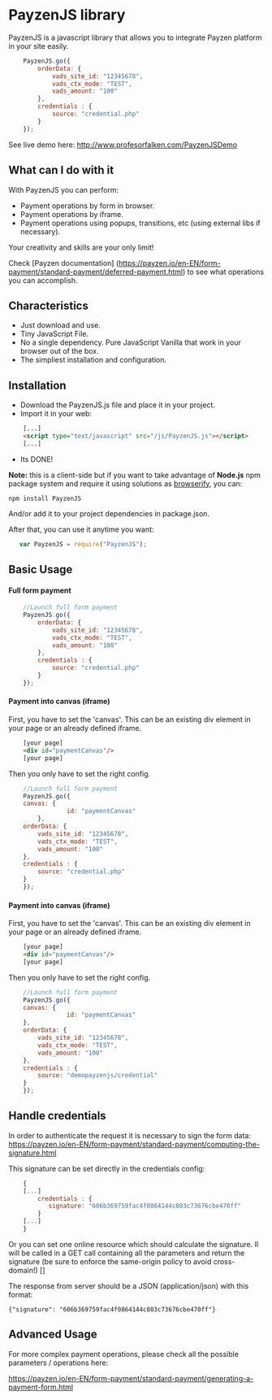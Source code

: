 # PayzenJS library 

PayzenJS is a javascript library that allows you to integrate Payzen platform in your site easily.

```javascript
    PayzenJS.go({								
		orderData: {
			vads_site_id: "12345678",
			vads_ctx_mode: "TEST",
			vads_amount: "100"
		},
		credentials : {
			source: "credential.php"
		}
	});   
```

See live demo here: http://www.profesorfalken.com/PayzenJSDemo

## What can I do with it ##

With PayzenJS you can perform:

* Payment operations by form in browser.
* Payment operations by iframe.
* Payment operations using popups, transitions, etc (using external libs if necessary). 

Your creativity and skills are your only limit!

Check [Payzen documentation] (https://payzen.io/en-EN/form-payment/standard-payment/deferred-payment.html) to see what operations you can accomplish.

## Characteristics ##

* Just download and use.
* Tiny JavaScript File.
* No a single dependency. Pure JavaScript Vanilla that work in your browser out of the box.
* The simpliest installation and configuration.

## Installation ##

* Download the PayzenJS.js file and place it in your project.
* Import it in your web: 

```HTML
    [...]
    <script type="text/javascript" src="/js/PayzenJS.js"></script>
    [...]
```

* Its DONE!

**Note:** this is a client-side but if you want to take advantage of **Node.js** npm package system and require it using solutions as [browserify](http://browserify.org), you can:

    npm install PayzenJS
    
And/or add it to your project dependencies in package.json.

After that, you can use it anytime you want:

```javascript
   var PayzenJS = require("PayzenJS");
```

## Basic Usage ##

#### Full form payment ####

```javascript
    //Launch full form payment
    PayzenJS.go({								
		orderData: {
			vads_site_id: "12345678",
			vads_ctx_mode: "TEST",
			vads_amount: "100"
		},
		credentials : {
			source: "credential.php"
		}
	});   
```

#### Payment into canvas (iframe) ####

First, you have to set the 'canvas'. 
This can be an existing div element in your page or an already defined iframe.

```HTML
    [your page]
    <div id="paymentCanvas"/>
	[your page]
```

Then you only have to set the right config.

```javascript
    //Launch full form payment
    PayzenJS.go({			
	canvas: {
			    id: "paymentCanvas"
		},				
	orderData: {
		vads_site_id: "12345678",
		vads_ctx_mode: "TEST",
		vads_amount: "100"
	},
	credentials : {
		source: "credential.php"
	}
	});   
```

#### Payment into canvas (iframe) ####

First, you have to set the 'canvas'. 
This can be an existing div element in your page or an already defined iframe.

```HTML
    [your page]
    <div id="paymentCanvas"/>
	[your page]
```

Then you only have to set the right config.

```javascript
    //Launch full form payment
    PayzenJS.go({			
	canvas: {
			    id: "paymentCanvas"
	},				
	orderData: {
		vads_site_id: "12345678",
		vads_ctx_mode: "TEST",
		vads_amount: "100"
	},
	credentials : {
		source: "demopayzenjs/credential"
	}
	});   
```

## Handle credentials ##

In order to authenticate the request it is necessary to sign the form data: https://payzen.io/en-EN/form-payment/standard-payment/computing-the-signature.html

This signature can be set directly in the credentials config:

```javascript
    {
	[...]
        credentials : {
           signature: "606b369759fac4f0864144c803c73676cbe470ff"
	    }
	[...]
    }
```

Or you can set one online resource which should calculate the signature.
Il will be called in a GET call containing all the parameters and return the signature (be sure to enforce the same-origin policy to avoid cross-domain!)
[]

The response from server should be a JSON (application/json) with this format: 

    {"signature": "606b369759fac4f0864144c803c73676cbe470ff"}

## Advanced Usage ##

For more complex payment operations, please check all the possible parameters / operations here: 

https://payzen.io/en-EN/form-payment/standard-payment/generating-a-payment-form.html
